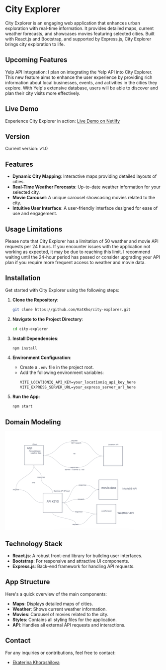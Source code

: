 
# City Explorer

City Explorer is an engaging web application that enhances urban exploration with real-time information. It provides detailed maps, current weather forecasts, and showcases movies featuring selected cities. Built with React.js and Bootstrap, and supported by Express.js, City Explorer brings city exploration to life.

## Upcoming Features

Yelp API Integration: I plan on integrating the Yelp API into City Explorer. This new feature aims to enhance the user experience by providing rich information about local businesses, events, and activities in the cities they explore. With Yelp's extensive database, users will be able to discover and plan their city visits more effectively.

## Live Demo

Experience City Explorer in action: [Live Demo on Netlify](https://city-explorer-kat.netlify.app/)

## Version

Current version: v1.0

## Features

- **Dynamic City Mapping**: Interactive maps providing detailed layouts of cities.
- **Real-Time Weather Forecasts**: Up-to-date weather information for your selected city.
- **Movie Carousel**: A unique carousel showcasing movies related to the city.
- **Intuitive User Interface**: A user-friendly interface designed for ease of use and engagement.

## Usage Limitations

Please note that City Explorer has a limitation of 50 weather and movie API requests per 24 hours. If you encounter issues with the application not working as expected, it may be due to reaching this limit. I recommend waiting until the 24-hour period has passed or consider upgrading your API plan if you require more frequent access to weather and movie data.

## Installation

Get started with City Explorer using the following steps:

1. **Clone the Repository**:
   ```bash
   git clone https://github.com/KatKho/city-explorer.git
   ```

2. **Navigate to the Project Directory**:
   ```bash
   cd city-explorer
   ```

3. **Install Dependencies**:
   ```bash
   npm install
   ```

4. **Environment Configuration**:
   - Create a `.env` file in the project root.
   - Add the following environment variables:
     ```
     VITE_LOCATIONIQ_API_KEY=your_locationiq_api_key_here
     VITE_EXPRESS_SERVER_URL=your_express_server_url_here
     ```

5. **Run the App**:
   ```bash
   npm start
   ```

## Domain Modeling

![Domain Modeling](./src/assets/Domain.png)

## Technology Stack

- **React.js**: A robust front-end library for building user interfaces.
- **Bootstrap**: For responsive and attractive UI components.
- **Express.js**: Back-end framework for handling API requests.

## App Structure

Here's a quick overview of the main components:

- **Maps**: Displays detailed maps of cities.
- **Weather**: Shows current weather information.
- **Movies**: Carousel of movies related to the city.
- **Styles**: Contains all styling files for the application.
- **API**: Handles all external API requests and interactions.

## Contact

For any inquiries or contributions, feel free to contact:

- [Ekaterina Khoroshilova](https://www.linkedin.com/in/ekaterina-khoroshilova)
